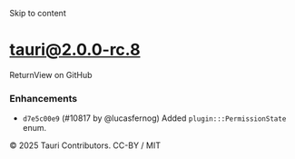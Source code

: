 Skip to content
# tauri@2.0.0-rc.8
ReturnView on GitHub
### Enhancements
  * `d7e5c00e9` (#10817 by @lucasfernog) Added `plugin:::PermissionState` enum.


© 2025 Tauri Contributors. CC-BY / MIT
